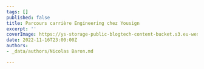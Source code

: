 ```yaml
---
tags: []
published: false
title: Parcours carrière Engineering chez Yousign
excerpt: ''
coverImage: https://ys-storage-public-blogtech-content-bucket.s3.eu-west-3.amazonaws.com/15-Career-path-Engineering-@2x.png
date: 2022-11-16T23:00:00Z
authors:
- _data/authors/Nicolas Baron.md

---
```

